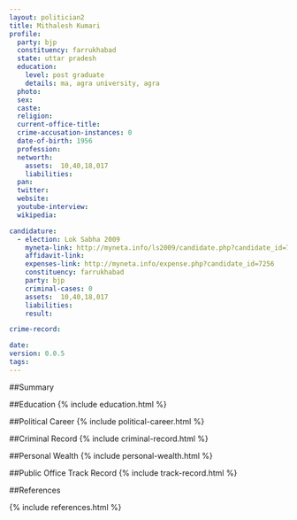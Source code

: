 ```yaml
---
layout: politician2
title: Mithalesh Kumari
profile: 
  party: bjp
  constituency: farrukhabad
  state: uttar pradesh
  education: 
    level: post graduate
    details: ma, agra university, agra
  photo: 
  sex: 
  caste: 
  religion: 
  current-office-title: 
  crime-accusation-instances: 0
  date-of-birth: 1956
  profession: 
  networth: 
    assets:  10,40,18,017
    liabilities: 
  pan: 
  twitter: 
  website: 
  youtube-interview: 
  wikipedia: 

candidature: 
  - election: Lok Sabha 2009
    myneta-link: http://myneta.info/ls2009/candidate.php?candidate_id=7256
    affidavit-link: 
    expenses-link: http://myneta.info/expense.php?candidate_id=7256
    constituency: farrukhabad 
    party: bjp
    criminal-cases: 0
    assets:  10,40,18,017
    liabilities: 
    result:  

crime-record: 

date: 
version: 0.0.5
tags: 
---
```

##Summary


##Education
{% include education.html %}


##Political Career
{% include political-career.html %}


##Criminal Record
{% include criminal-record.html %}


##Personal Wealth
{% include personal-wealth.html %}


##Public Office Track Record
{% include track-record.html %}


##References


{% include references.html %}